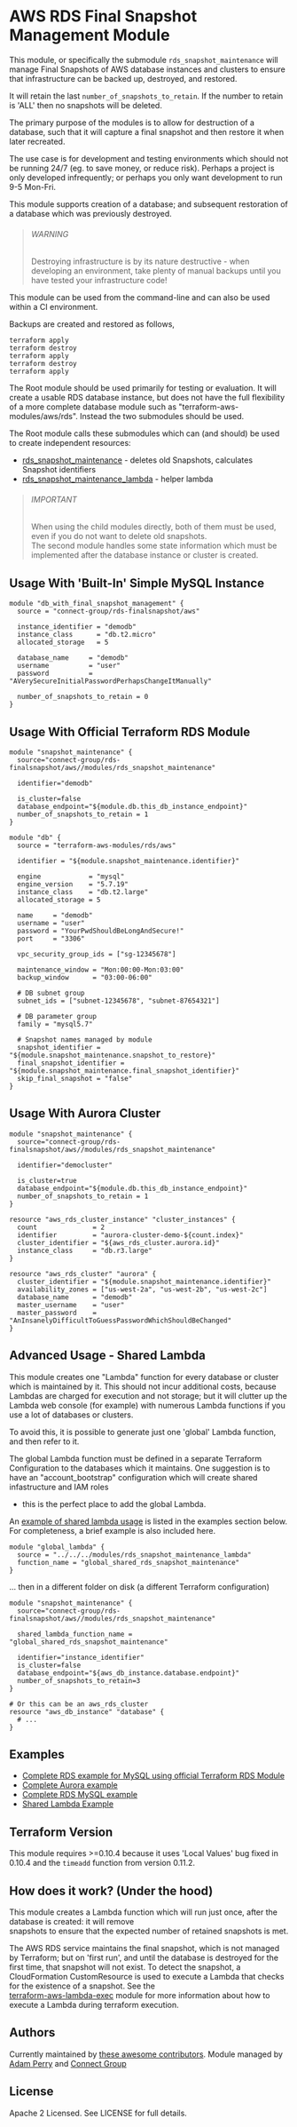 AWS RDS Final Snapshot Management Module
========================================

This module, or specifically the submodule `rds_snapshot_maintenance` will manage 
Final Snapshots of AWS database instances and clusters to ensure that infrastructure can be backed up, destroyed, 
and restored.

It will retain the last `number_of_snapshots_to_retain`.  If the number to retain is 'ALL' then no snapshots will be 
deleted.

The primary purpose of the modules is to allow for destruction of a database, such that it will capture a final 
snapshot and then restore it when later recreated.  

The use case is for development and testing environments which should not be running 24/7 (eg. to save money, or reduce
risk).  Perhaps a project is only developed infrequently; or perhaps you only want development to run 9-5 Mon-Fri.

This module supports creation of a database; and subsequent restoration of a database which was previously destroyed.

> ###### WARNING
> Destroying infrastructure is by its nature destructive - when developing an environment,
> take plenty of manual backups until you have tested your infrastructure code! 

This module can be used from the command-line and can also be used within a CI environment.

Backups are created and restored as follows,

    terraform apply
    terraform destroy
    terraform apply
    terraform destroy
    terraform apply

The Root module should be used primarily for testing or evaluation.  It will create a usable RDS
database instance, but does not have the full flexibility of a more complete database module such as 
"terraform-aws-modules/aws/rds".  Instead the two submodules should be used.

The Root module calls these submodules which can (and should) be used to create independent resources:
                
* [rds_snapshot_maintenance](https://github.com/connect-group/terraform-aws-rds-finalsnapshot/tree/master/modules/rds_snapshot_maintenance) - deletes old Snapshots, calculates Snapshot identifiers
* [rds_snapshot_maintenance_lambda](https://github.com/connect-group/terraform-aws-rds-finalsnapshot/tree/master/modules/rds_snapshot_maintenance_lambda) - helper lambda 

> ###### IMPORTANT
> When using the child modules directly, both of them must be used, even if you do not want to delete old snapshots.  
> The second module handles some state information which must be implemented after the database instance or cluster 
> is created.

Usage With 'Built-In' Simple MySQL Instance
-------------------------------------------
```hcl
module "db_with_final_snapshot_management" {
  source = "connect-group/rds-finalsnapshot/aws"

  instance_identifier = "demodb"
  instance_class      = "db.t2.micro"
  allocated_storage   = 5

  database_name     = "demodb"
  username          = "user"
  password          = "AVerySecureInitialPasswordPerhapsChangeItManually"

  number_of_snapshots_to_retain = 0
}
```


Usage With Official Terraform RDS Module
----------------------------------------
```hcl
module "snapshot_maintenance" {
  source="connect-group/rds-finalsnapshot/aws//modules/rds_snapshot_maintenance"

  identifier="demodb"

  is_cluster=false
  database_endpoint="${module.db.this_db_instance_endpoint}"
  number_of_snapshots_to_retain = 1
}

module "db" {
  source = "terraform-aws-modules/rds/aws"

  identifier = "${module.snapshot_maintenance.identifier}"

  engine            = "mysql"
  engine_version    = "5.7.19"
  instance_class    = "db.t2.large"
  allocated_storage = 5

  name     = "demodb"
  username = "user"
  password = "YourPwdShouldBeLongAndSecure!"
  port     = "3306"

  vpc_security_group_ids = ["sg-12345678"]

  maintenance_window = "Mon:00:00-Mon:03:00"
  backup_window      = "03:00-06:00"

  # DB subnet group
  subnet_ids = ["subnet-12345678", "subnet-87654321"]

  # DB parameter group
  family = "mysql5.7"

  # Snapshot names managed by module
  snapshot_identifier = "${module.snapshot_maintenance.snapshot_to_restore}"
  final_snapshot_identifier = "${module.snapshot_maintenance.final_snapshot_identifier}"
  skip_final_snapshot = "false"
}
```

Usage With Aurora Cluster
-------------------------
```hcl
module "snapshot_maintenance" {
  source="connect-group/rds-finalsnapshot/aws//modules/rds_snapshot_maintenance"

  identifier="democluster"

  is_cluster=true
  database_endpoint="${module.db.this_db_instance_endpoint}"
  number_of_snapshots_to_retain = 1
}

resource "aws_rds_cluster_instance" "cluster_instances" {
  count              = 2
  identifier         = "aurora-cluster-demo-${count.index}"
  cluster_identifier = "${aws_rds_cluster.aurora.id}"
  instance_class     = "db.r3.large"
}

resource "aws_rds_cluster" "aurora" {
  cluster_identifier = "${module.snapshot_maintenance.identifier}"
  availability_zones = ["us-west-2a", "us-west-2b", "us-west-2c"]
  database_name      = "demodb"
  master_username    = "user"
  master_password    = "AnInsanelyDifficultToGuessPasswordWhichShouldBeChanged"
}
```

Advanced Usage - Shared Lambda
------------------------------
This module creates one "Lambda" function for every database or cluster which is maintained by it.
This should not incur additional costs, because Lambdas are charged for execution and not storage; but it will clutter
up the Lambda web console (for example) with numerous Lambda functions if you use a lot of databases or clusters.

To avoid this, it is possible to generate just one 'global' Lambda function, and then refer to it.

The global Lambda function must be defined in a separate Terraform Configuration to the databases which it maintains.
One suggestion is to have an "account_bootstrap" configuration which will create shared infastructure and IAM roles
- this is the perfect place to add the global Lambda.

An [example of shared lambda usage](https://github.com/connect-group/terraform-aws-rds-finalsnapshot/tree/master/examples/example-with-shared-lambda) 
is listed in the examples section below.  For completeness, a brief example is also included here.

```hcl
module "global_lambda" {
  source = "../../../modules/rds_snapshot_maintenance_lambda"
  function_name = "global_shared_rds_snapshot_maintenance"
}
```

... then in a different folder on disk (a different Terraform configuration)

```hcl
module "snapshot_maintenance" {
  source="connect-group/rds-finalsnapshot/aws//modules/rds_snapshot_maintenance"

  shared_lambda_function_name = "global_shared_rds_snapshot_maintenance"

  identifier="instance_identifier"
  is_cluster=false
  database_endpoint="${aws_db_instance.database.endpoint}"
  number_of_snapshots_to_retain=3
}

# Or this can be an aws_rds_cluster
resource "aws_db_instance" "database" {
  # ...
}
```


Examples
--------

* [Complete RDS example for MySQL using official Terraform RDS Module](https://github.com/connect-group/terraform-aws-rds-finalsnapshot/tree/master/examples/example-with-rds-module)
* [Complete Aurora example](https://github.com/connect-group/terraform-aws-rds-finalsnapshot/tree/master/examples/example-with-aurora)
* [Complete RDS MySQL example](https://github.com/connect-group/terraform-aws-rds-finalsnapshot/tree/master/examples/example-with-rds)
* [Shared Lambda Example](https://github.com/connect-group/terraform-aws-rds-finalsnapshot/tree/master/examples/example-with-shared-lambda)

Terraform Version
-----------------
This module requires >=0.10.4 because it uses 'Local Values' bug fixed in 0.10.4 and the `timeadd` function from 
version 0.11.2.

How does it work? (Under the hood)
----------------------------------
This module creates a Lambda function which will run just once, after the database is created: it will remove  
snapshots to ensure that the expected number of retained snapshots is met.

The AWS RDS service maintains the final snapshot, which is not managed by Terraform; but on 'first run', and until the 
database is destroyed for the first time, that snapshot will not exist.  To detect the snapshot, a CloudFormation 
CustomResource is used to execute a Lambda that checks for the existence of a snapshot.  See the  
[terraform-aws-lambda-exec](https://github.com/connect-group/terraform-aws-lambda-exec) module for more information 
about how to execute a Lambda during terraform execution.

Authors
-------
Currently maintained by [these awesome contributors](https://github.com/connect-group/terraform-aws-rds-finalsnapshot/graphs/contributors).
Module managed by [Adam Perry](https://github.com/4dz) and [Connect Group](https://github.com/connect-group)

License
-------
Apache 2 Licensed. See LICENSE for full details.
